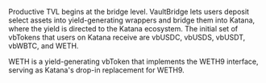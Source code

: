 Productive TVL begins at the bridge level. VaultBridge lets users deposit select assets into yield-generating wrappers and bridge them into Katana, where the yield is directed to the Katana ecosystem.
The initial set of vbTokens that users on Katana receive are vbUSDC, vbUSDS, vbUSDT, vbWBTC, and WETH.

WETH is a yield-generating vbToken that implements the WETH9 interface, serving as Katana's drop-in replacement for WETH9.